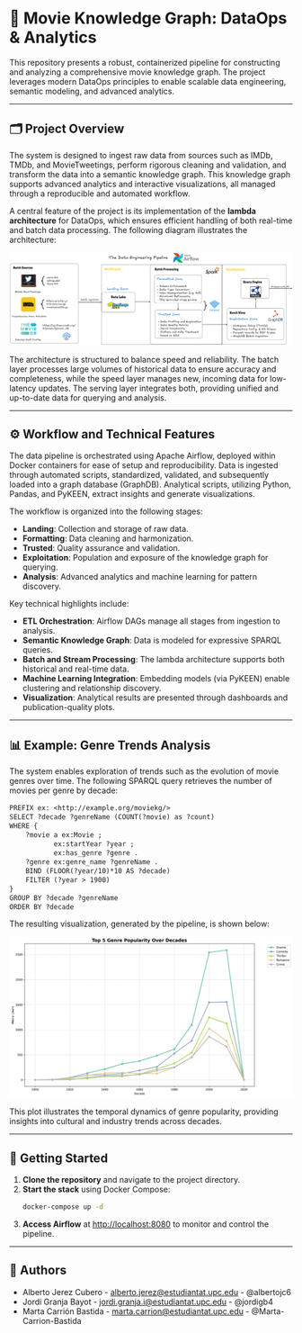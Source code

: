 # 🎥 Movie Knowledge Graph: DataOps & Analytics

This repository presents a robust, containerized pipeline for constructing and analyzing a comprehensive movie knowledge graph. The project leverages modern DataOps principles to enable scalable data engineering, semantic modeling, and advanced analytics.

---

## 🗂️ Project Overview

The system is designed to ingest raw data from sources such as IMDb, TMDb, and MovieTweetings, perform rigorous cleaning and validation, and transform the data into a semantic knowledge graph. This knowledge graph supports advanced analytics and interactive visualizations, all managed through a reproducible and automated workflow.

A central feature of the project is its implementation of the **lambda architecture** for DataOps, which ensures efficient handling of both real-time and batch data processing. The following diagram illustrates the architecture:

<p align="center">
  <img src="imgs/lambda_architecture.png" alt="Lambda Architecture for DataOps" width="900"/>
</p>

The architecture is structured to balance speed and reliability. The batch layer processes large volumes of historical data to ensure accuracy and completeness, while the speed layer manages new, incoming data for low-latency updates. The serving layer integrates both, providing unified and up-to-date data for querying and analysis.

---

## ⚙️ Workflow and Technical Features

The data pipeline is orchestrated using Apache Airflow, deployed within Docker containers for ease of setup and reproducibility. Data is ingested through automated scripts, standardized, validated, and subsequently loaded into a graph database (GraphDB). Analytical scripts, utilizing Python, Pandas, and PyKEEN, extract insights and generate visualizations.

The workflow is organized into the following stages:

- **Landing**: Collection and storage of raw data.
- **Formatting**: Data cleaning and harmonization.
- **Trusted**: Quality assurance and validation.
- **Exploitation**: Population and exposure of the knowledge graph for querying.
- **Analysis**: Advanced analytics and machine learning for pattern discovery.

Key technical highlights include:

- **ETL Orchestration**: Airflow DAGs manage all stages from ingestion to analysis.
- **Semantic Knowledge Graph**: Data is modeled for expressive SPARQL queries.
- **Batch and Stream Processing**: The lambda architecture supports both historical and real-time data.
- **Machine Learning Integration**: Embedding models (via PyKEEN) enable clustering and relationship discovery.
- **Visualization**: Analytical results are presented through dashboards and publication-quality plots.

---

## 📊 Example: Genre Trends Analysis

The system enables exploration of trends such as the evolution of movie genres over time. The following SPARQL query retrieves the number of movies per genre by decade:

```sparql
PREFIX ex: <http://example.org/moviekg/>
SELECT ?decade ?genreName (COUNT(?movie) as ?count)
WHERE {
    ?movie a ex:Movie ;
           ex:startYear ?year ;
           ex:has_genre ?genre .
    ?genre ex:genre_name ?genreName .
    BIND (FLOOR(?year/10)*10 AS ?decade)
    FILTER (?year > 1900)
}
GROUP BY ?decade ?genreName
ORDER BY ?decade
```

The resulting visualization, generated by the pipeline, is shown below:

<p align="center">
  <img src="imgs/genre_trends_line.png" alt="Genre Trends Over Decades" width="600"/>
</p>

This plot illustrates the temporal dynamics of genre popularity, providing insights into cultural and industry trends across decades.

---

## 🚀 Getting Started

1. **Clone the repository** and navigate to the project directory.
2. **Start the stack** using Docker Compose:
   ```bash
   docker-compose up -d
   ```
3. **Access Airflow** at [http://localhost:8080](http://localhost:8080) to monitor and control the pipeline.

---

## 👤 Authors

- Alberto Jerez Cubero - alberto.jerez@estudiantat.upc.edu - @albertojc6
- Jordi Granja Bayot - jordi.granja.i@estudiantat.upc.edu - @jordigb4
- Marta Carrión Bastida - marta.carrion@estudiantat.upc.edu - @Marta-Carrion-Bastida